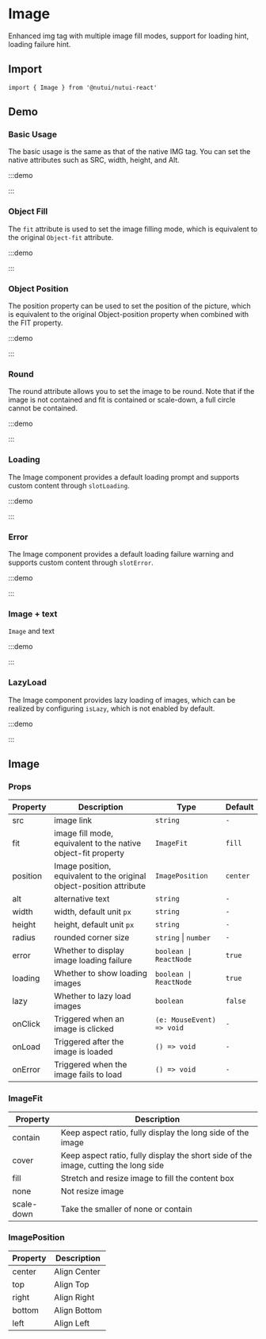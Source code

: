 # Image

Enhanced img tag with multiple image fill modes, support for loading hint, loading failure hint.

## Import

```tsx
import { Image } from '@nutui/nutui-react'
```

## Demo

### Basic Usage

The basic usage is the same as that of the native IMG tag. You can set the native attributes such as SRC, width, height, and Alt.

:::demo

<CodeBlock src='h5/demo1.tsx'></CodeBlock>

:::

### Object Fill

The `fit` attribute is used to set the image filling mode, which is equivalent to the original `Object-fit` attribute.

:::demo

<CodeBlock src='h5/demo2.tsx'></CodeBlock>

:::

### Object Position

The position property can be used to set the position of the picture, which is equivalent to the original Object-position property when combined with the FIT property.

:::demo

<CodeBlock src='h5/demo3.tsx'></CodeBlock>

:::

### Round

The round attribute allows you to set the image to be round. Note that if the image is not contained and fit is contained or scale-down, a full circle cannot be contained.

:::demo

<CodeBlock src='h5/demo4.tsx'></CodeBlock>

:::

### Loading

The Image component provides a default loading prompt and supports custom content through `slotLoading`.

:::demo

<CodeBlock src='h5/demo5.tsx'></CodeBlock>

:::

### Error

The Image component provides a default loading failure warning and supports custom content through `slotError`.

:::demo

<CodeBlock src='h5/demo6.tsx'></CodeBlock>

:::

### Image + text

`Image` and text

:::demo

<CodeBlock src='h5/demo7.tsx'></CodeBlock>

:::

### LazyLoad

The Image component provides lazy loading of images, which can be realized by configuring `isLazy`, which is not enabled by default.

:::demo

<CodeBlock src='h5/demo8.tsx'></CodeBlock>

:::

## Image

### Props

| Property | Description | Type | Default |
| --- | --- | --- | --- |
| src | image link | `string` | `-` |
| fit | image fill mode, equivalent to the native object-fit property | `ImageFit` | `fill` |
| position | Image position, equivalent to the original object-position attribute | `ImagePosition` | `center` |
| alt | alternative text | `string` | `-` |
| width | width, default unit `px` | `string` | `-` |
| height | height, default unit `px` | `string` | `-` |
| radius | rounded corner size | `string` \| `number` | `-` |
| error | Whether to display image loading failure | `boolean \| ReactNode` | `true` |
| loading | Whether to show loading images | `boolean \| ReactNode` | `true` |
| lazy | Whether to lazy load images | `boolean` | `false` |
| onClick | Triggered when an image is clicked | `(e: MouseEvent) => void` | `-` |
| onLoad | Triggered after the image is loaded | `() => void` | `-` |
| onError | Triggered when the image fails to load | `() => void` | `-` |

### ImageFit

| Property | Description |
| --- | --- |
| contain | Keep aspect ratio, fully display the long side of the image |
| cover | Keep aspect ratio, fully display the short side of the image, cutting the long side |
| fill | Stretch and resize image to fill the content box |
| none | Not resize image |
| scale-down | Take the smaller of none or contain |

### ImagePosition

| Property | Description |
| --- | --- |
| center | Align Center |
| top | Align Top |
| right | Align Right |
| bottom | Align Bottom |
| left | Align Left |
